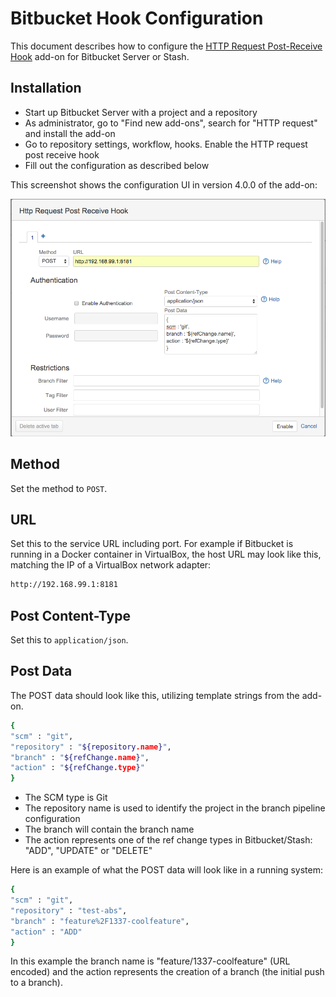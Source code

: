 # Bitbucket Hook Configuration

This document describes how to configure the [HTTP Request Post-Receive Hook](https://marketplace.atlassian.com/plugins/de.aeffle.stash.plugin.stash-http-get-post-receive-hook/server/overview)
 add-on for Bitbucket Server or Stash.


## Installation
* Start up Bitbucket Server with a project and a repository
* As administrator, go to "Find new add-ons", search for "HTTP request" and install the
  add-on
* Go to repository settings, workflow, hooks. Enable the HTTP request post receive hook
* Fill out the configuration as described below

This screenshot shows the configuration UI in version 4.0.0 of the add-on:

![Bitbucket hook configuration UI](/docs/images/bitbucket-http-request-addon.png)


## Method

Set the method to `POST`.


## URL
Set this to the service URL including port. For example if Bitbucket is running in a
Docker container in VirtualBox, the host URL may look like this, matching the IP of a
VirtualBox network adapter:

```sh
http://192.168.99.1:8181
```


## Post Content-Type

Set this to `application/json`.


## Post Data
The POST data should look like this, utilizing template strings from the add-on.

```sh
{
"scm" : "git",
"repository" : "${repository.name}",
"branch" : "${refChange.name}",
"action" : "${refChange.type}"
}
```

* The SCM type is Git
* The repository name is used to identify the project in the branch pipeline configuration
* The branch will contain the branch name
* The action represents one of the ref change types in Bitbucket/Stash: "ADD", "UPDATE"
  or "DELETE"

Here is an example of what the POST data will look like in a running system:

```sh
{
"scm" : "git",
"repository" : "test-abs",
"branch" : "feature%2F1337-coolfeature",
"action" : "ADD"
}
```

In this example the branch name is "feature/1337-coolfeature" (URL encoded) and the
action represents the creation of a branch (the initial push to a branch).

